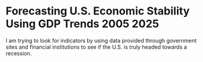 # Forecasting U.S. Economic Stability Using GDP Trends 2005 2025
I am trying to look for indicators by using data provided through government sites and financial institutions to see if the U.S. is truly headed towards a recession. 
